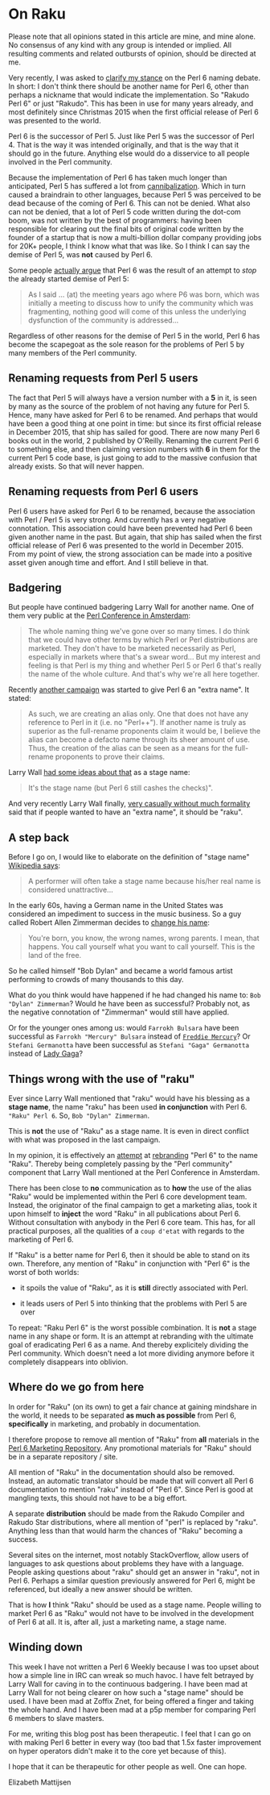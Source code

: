 On Raku
=======

Please note that all opinions stated in this article are mine, and mine alone.
No consensus of any kind with any group is intended or implied.  All resulting
comments and related outbursts of opinion, should be directed at me.

Very recently, I was asked to
[clarify my stance](https://www.reddit.com/r/perl6/comments/9m2k6l/a_request_to_larry_wall_to_create_a_language_name/e7cdgih/)
on the Perl 6 naming debate.  In short: I don't think there should be another
name for Perl 6, other than perhaps a nickname that would indicate the
implementation.  So "Rakudo Perl 6" or just "Rakudo".  This has been in use
for many years already, and most definitely since Christmas 2015 when the first
official release of Perl 6 was presented to the world.

Perl 6 is the successor of Perl 5.  Just like Perl 5 was the successor of
Perl 4.  That is the way it was intended originally, and that is the way that
it should go in the future.  Anything else would do a disservice to all people
involved in the Perl community.

Because the implementation of Perl 6 has taken much longer than anticipated,
Perl 5 has suffered a lot from
[cannibalization](https://en.wikipedia.org/wiki/Cannibalization_(marketing)).
Which in turn caused a braindrain to other languages, because Perl 5 was
perceived to be dead because of the coming of Perl 6.  This can not be denied.
What also can not be denied, that a lot of Perl 5 code written during the
dot-com boom, was not written by the best of programmers: having been
responsible for clearing out the final bits of original code written by the
founder of a startup that is now a multi-billion dollar company providing jobs
for 20K+ people, I think I know what that was like.  So I think I can say
the demise of Perl 5, was **not** caused by Perl 6.

Some people
[actually argue](https://www.facebook.com/groups/perl6/permalink/2219121021687578/)
that Perl 6 was the result of an attempt to *stop* the already started demise
of Perl 5:

> As I said ... (at) the meeting years ago where P6 was born, which was
> initially a meeting to discuss how to unify the community which was
> fragmenting, nothing good will come of this unless the underlying
> dysfunction of the community is addressed...

Regardless of other reasons for the demise of Perl 5 in the world, Perl 6 has
become the scapegoat as the sole reason for the problems of Perl 5 by many
members of the Perl community.

Renaming requests from Perl 5 users
-----------------------------------
The fact that Perl 5 will always have a version number with a **5** in it,
is seen by many as the source of the problem of not having any future for
Perl 5.  Hence, many have asked for Perl 6 to be renamed.  And perhaps that
would have been a good thing at one point in time: but since its first official
release in December 2015, that ship has sailed for good.  There are now many
Perl 6 books out in the world, 2 published by O'Reilly.  Renaming the current
Perl 6 to something else, and then claiming version numbers with **6** in them
for the current Perl 5 code base, is just going to add to the massive
confusion that already exists.  So that will never happen.

Renaming requests from Perl 6 users
-----------------------------------
Perl 6 users have asked for Perl 6 to be renamed, because the association
with Perl / Perl 5 is very strong.  And currently has a very negative
connotation.  This association could have been prevented had Perl 6 been given
another name in the past.  But again, that ship has sailed when the first
official release of Perl 6 was presented to the world in December 2015.
From my point of view, the strong association can be made into a positive
asset given anough time and effort.  And I still believe in that.

Badgering
---------
But people have continued badgering Larry Wall for another name.  One of them
very public at the
[Perl Conference in Amsterdam](https://youtu.be/E5t8qaAGw9w?t=4886):

> The whole naming thing we've gone over so many times.  I do think that
> we could have other terms by which Perl or Perl distributions are marketed.
> They don't have to be marketed necessarily as Perl, especially in markets
> where that's a swear word... But my interest and feeling is that Perl is
> my thing and whether Perl 5 or Perl 6 that's really the name of the whole
> culture.  And that's why we're all here together.

Recently
[another campaign](https://perl6.party/post/A-Request-to-Larry-Wall-to-Create-a-Language-Name-Alias-for-Perl-6)
was started to give Perl 6 an "extra name".  It stated:

> As such, we are creating an alias only. One that does not have any reference
> to Perl in it (i.e. no "Perl++"). If another name is truly as superior as
> the full-rename proponents claim it would be, I believe the alias can become
> a defacto name through its sheer amount of use. Thus, the creation of the
> alias can be seen as a means for the full-rename proponents to prove their
> claims.

Larry Wall
[had some ideas about that](https://colabti.org/irclogger/irclogger_log/perl6?date=2018-10-25#l468)
as a stage name:

> It's the stage name (but Perl 6 still cashes the checks)".

And very recently Larry Wall finally,
[very casually without much formality](https://colabti.org/irclogger/irclogger_log/perl6-dev?date=2018-11-03#l276)
said that if people wanted to have an "extra name", it should be "raku".

A step back
-----------
Before I go on, I would like to elaborate on the definition of "stage name"
[Wikipedia says](https://en.wikipedia.org/wiki/Stage_name):

> A performer will often take a stage name because his/her real name is
> considered unattractive...

In the early 60s, having a German name in the United States was considered
an impediment to success in the music business.  So a guy called Robert
Allen Zimmerman decides to
[change his name](https://en.wikipedia.org/wiki/Bob_Dylan#Origins_and_musical_beginnings):

> You're born, you know, the wrong names, wrong parents. I mean, that happens.
> You call yourself what you want to call yourself. This is the land of the
> free.

So he called himself "Bob Dylan" and became a world famous artist performing
to crowds of many thousands to this day.

What do you think would have happened if he had changed his name to:
`Bob "Dylan" Zimmerman`?  Would he have been as successful?  Probably not,
as the negative connotation of "Zimmerman" would still have applied.

Or for the younger ones among us: would `Farrokh Bulsara` have been successful
as `Farrokh "Mercury" Bulsara` instead of
[`Freddie Mercury`](https://en.wikipedia.org/wiki/Freddie_Mercury)?  Or
`Stefani Germanotta` have been successful as `Stefani "Gaga" Germanotta`
instead of [Lady Gaga](https://en.wikipedia.org/wiki/Lady_Gaga)?

Things wrong with the use of "raku"
-----------------------------------
Ever since Larry Wall mentioned that "raku" would have his blessing as a
**stage name**, the name "raku" has been used **in conjunction** with Perl 6.
`"Raku" Perl 6`.  So, `Bob "Dylan" Zimmerman`.

This is **not** the use of "Raku" as a stage name.  It is even in direct
conflict with what was proposed in the last campaign.

In my opinion, it is effectively an
[attempt](https://www.reddit.com/r/perl6/comments/9tws89/its_raku/e90y64u/)
at [rebranding](https://en.wikipedia.org/wiki/Rebranding) "Perl 6" to the
name "Raku".  Thereby being completely passing by the "Perl community"
component that Larry Wall mentioned at the Perl Conference in Amsterdam.

There has been close to **no** communication as to **how** the use of the
alias "Raku" would be implemented within the Perl 6 core development team.
Instead, the originator of the final campaign to get a marketing alias,
took it upon himself to **inject** the word "Raku" in all publications about
Perl 6.  Without consultation with anybody in the Perl 6 core team.  This
has, for all practical purposes, all the qualities of a `coup d'etat` with
regards to the marketing of Perl 6.

If "Raku" is a better name for Perl 6, then it should be able to stand on its
own.  Therefore, any mention of "Raku" in conjunction with "Perl 6" is the
worst of both worlds:

- it spoils the value of "Raku", as it is **still** directly associated with
  Perl.

- it leads users of Perl 5 into thinking that the problems with Perl 5 are over

To repeat: "Raku Perl 6" is the worst possible combination.  It is **not**
a stage name in any shape or form.  It is an attempt at rebranding with the
ultimate goal of eradicating Perl 6 as a name.  And thereby explicitely
dividing the Perl community.  Which doesn't need a lot more dividing anymore
before it completely disappears into oblivion.

Where do we go from here
------------------------
In order for "Raku" (on its own) to get a fair chance at gaining mindshare in
the world, it needs to be separated **as much as possible** from Perl 6,
**specifically** in marketing, and probably in documentation.

I therefore propose to remove all mention of "Raku" from **all** materials
in the [Perl 6 Marketing Repository](https://marketing.perl6.org).  Any
promotional materials for "Raku" should be in a separate repository / site.

All mention of "Raku" in the documentation should also be removed.  Instead,
an automatic translator should be made that will convert all Perl 6
documentation to mention "raku" instead of "Perl 6".  Since Perl is good at
mangling texts, this should not have to be a big effort.

A separate **distribution** should be made from the Rakudo Compiler and
Rakudo Star distributions, where all mention of "perl" is replaced by "raku".
Anything less than that would harm the chances of "Raku" becoming a success.

Several sites on the internet, most notably StackOverflow, allow users of
languages to ask questions about problems they have with a language.  People
asking questions about "raku" should get an answer in "raku", not in Perl 6.
Perhaps a similar question previously answered for Perl 6, might be referenced,
but ideally a new answer should be written.

That is how **I** think "Raku" should be used as a stage name.  People willing
to market Perl 6 as "Raku" would not have to be involved in the development
of Perl 6 at all.  It is, after all, just a marketing name, a stage name.

Winding down
------------
This week I have not written a Perl 6 Weekly because I was too upset about
how a simple line in IRC can wreak so much havoc.  I have felt betrayed by
Larry Wall for caving in to the continuous badgering.  I have been mad at
Larry Wall for not being clearer on how such a "stage name" should be used.
I have been mad at Zoffix Znet, for being offered a finger and taking the
whole hand.  And I have been mad at a p5p member for comparing Perl 6 members
to slave masters.

For me, writing this blog post has been therapeutic.  I feel that I can go
on with making Perl 6 better in every way (too bad that 1.5x faster
improvement on hyper operators didn't make it to the core yet because of
this).

I hope that it can be therapeutic for other people as well.  One can hope.



Elizabeth Mattijsen
